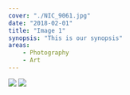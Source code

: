 ```yaml
---
cover: "./NIC_9061.jpg"
date: "2018-02-01"
title: "Image 1"
synopsis: "This is our synopsis"
areas:
    - Photography
    - Art
---
```


![](./andrea-natali.jpg)
![](./kari-shea.jpg)